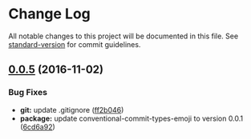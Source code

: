 # Change Log

All notable changes to this project will be documented in this file. See [standard-version](https://github.com/conventional-changelog/standard-version) for commit guidelines.

<a name="0.0.5"></a>
## [0.0.5](https://github.com/ellerbrock/cz-conventional-changelog-emoji/compare/v0.0.4...v0.0.5) (2016-11-02)


### Bug Fixes

* **git:** update .gitignore ([ff2b046](https://github.com/ellerbrock/cz-conventional-changelog-emoji/commit/ff2b046))
* **package:** update conventional-commit-types-emoji to version 0.0.1 ([6cd6a92](https://github.com/ellerbrock/cz-conventional-changelog-emoji/commit/6cd6a92))
